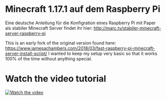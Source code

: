 # Minecraft 1.17.1 auf dem Raspberry Pi 

Eine deutsche Anleitung für die Konfigration eines Raspberry Pi mit Paper als stabiler Minecraft Server findet ihr hier:
http://marc.tv/stabiler-minecraft-server-raspberry-pi

This is an early fork of the original version found here: https://www.jamesachambers.com/2018/03/fast-raspberry-pi-minecraft-server-install-script/ I wanted to keep my setup very basic so that it works 100% of the time without anything special.

# Watch the video tutorial

[![Watch the video](https://img.youtube.com/vi/t1cr2UasuhQ/maxresdefault.jpg)](https://youtu.be/t1cr2UasuhQ)
